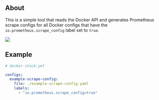 ## About

This is a simple tool that reads the Docker API and generates Prometheus scrape configs for all Docker configs that have the `io.prometheus.scrape_config` label set to `true`.

<picture>
  <source media="(prefers-color-scheme: dark)" srcset="https://github.com/swarmlibs/prometheus-configs-provider/assets/4363857/5e790dd2-0d06-434a-98f7-a1e412388c96">
  <source media="(prefers-color-scheme: light)" srcset="https://github.com/swarmlibs/prometheus-configs-provider/assets/4363857/d439c204-fec4-492a-99f7-20df95ae1217">
  <img src="https://github.com/swarmlibs/prometheus-configs-provider/assets/4363857/d439c204-fec4-492a-99f7-20df95ae1217">
</picture>

## Example

```yaml
# docker-stack.yml

configs:
  example-scrape-config:
    file: ./example-scrape-config.yaml
    labels:
      - "io.prometheus.scrape_config=true"
```

